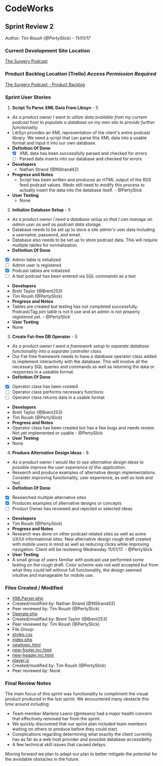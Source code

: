 # CodeWorks
## Sprint Review 2
*Author: Tim Roush (@PertySlick) - 11/01/17*

### Current Development Site Location

[The Surgery Podcast](http://surgerypodcast.greenrivertech.net)

### Product Backlog Location (Trello) *Access Permission Required*

[The Surgery Podcast - Product Backlog](https://trello.com/b/6gTgrtVA/the-surgery-podcast-app)

### Sprint User Stories

1. **Script To Parse XML Data From Libsyn** - 5
  - *As a product owner I want to utilize data available from my current podcast host to populate a database on my own site to provide further functionality.*
  - LibSyn provides an XML representation of the client's entire podcast library.  We need a script that can parse this XML data into a usable format and input it into our own database.
  - **Definition Of Done**
    - [x] XML data has been successfully parsed and checked for errors
    - [ ] Parsed data inserts into our database and checked for errors
  - **Developers**
    - Nathan Strand (@NStrand42)
  - **Progress and Notes**
    - Script has been written and produces an HTML output of the RSS feed podcast values.  Wedo still need to modify this process to actually insert the data into the database itself. - @PertySlick
  - **User Testing**
    - None

2. **Initialize Database Setup** - 5
 - *As a product owner I need a database setup so that I can manage an admin user as well as podcast data storage.*
 - Database needs to be set up to store a site admin's user data including a username, password, and email.
 - Database also needs to be set up to store podcast data.  This will require multiple tables for normalization.
 - **Definition Of Done**
  - [x] Admin table is initialized
  - [ ] Admin user is registered
  - [x] Podcast tables are initialized
  - [ ] A test podcast has been entered via SQL commands as a test
 - **Developers**
  - Brett Taylor (@Brent253)
  - Tim Roush (@PertySlick)
 - **Progress and Notes**
  - Tables are created but testing has not completed successfully.  Podcast/Tag join table is not it use and an admin is not properly registered yet. - @PertySlick
 - **User Testing**
  - None

3. **Create Fat-free DB Operator** - 5
 - *As a product owner I want a framework setup to separate database functionality into a separate controller class.*
 - Our Fat-free framework needs to have a database operator class added to implement interactivity with the database.  This will involve all the necessary SQL queries and commands as well as returning the data or responses in a useable format.
 - **Definition Of Done**
  - [x] Operator class has been created
  - [ ] Operator class performs necessary functions
  - [ ] Operator class returns data in a usable format
 - **Developers**
  - Brett Taylor (@Brent253)
  - Tim Roush (@PertySlick)
 - **Progress and Notes**
  - Operator class has been created but has a few bugs and needs review.  Not yet implemented or usable - @PertySlick
 - **User Testing**
  - None

4. **Produce Alternative Design Ideas** - 8
 - *As a product owner I would like to see alternative design ideas to possible improve the user experience of this application.*
 - Research and produce examples of alternative design implementations.  Consider improving functionality, user experience, as well as look and feel.
 - **Definition Of Done**
  - [x] Researched multiple alternative sites
  - [x] Produces examples of alternative designs or concepts
  - [ ] Product Owner has reviewed and rejected or selected ideas
 - **Developers**
  - Tim Roush (@PertySlick)
 - **Progress and Notes**
  - Research was done on other podcast related sites as well as some UX/UI informational sites.  New alternative design rough draft created with mobile users in mind as well as reducing clicks while improving navigation.  Client will be reviewing Wednesday 11/01/17. - @PertySlick
 - **User Testing**
  - A small group of users familiar with podcast use performed some testing on the rough draft.  Color scheme was not well accepted but from what they could tell without full functionality, the design seemed intuitive and manageable for mobile use.

### Files Created / Modified

- [XMLParser.php](https://github.com/PertySlick/surgery-podcast-app/blob/master/classes/XmlParser.php)
 - Created/modified by: Nathan Strand (@NStrand42)
 - Peer reviewed by: Tim Roush (@PertySlick)
- [Operate.php](https://github.com/PertySlick/surgery-podcast-app/blob/master/dboperator.php)
 - Created/modified by: Brent Taylor (@Brent253)
 - Peer reviewed by: Tim Roush (@PertySlick)
- File Group:
 - [styles.css](https://github.com/PertySlick/surgery-podcast-app/blob/master/css/styles.css)
 - [index.php](https://github.com/PertySlick/surgery-podcast-app/blob/master/index.php)
 - [newtopic.html](https://github.com/PertySlick/surgery-podcast-app/blob/master/view/newtopic.html)
 - [new-footer.inc.html](https://github.com/PertySlick/surgery-podcast-app/blob/master/includes/new-footer.inc.html)
 - [new-header.inc.html](https://github.com/PertySlick/surgery-podcast-app/blob/master/includes/new-header.inc.html)
 - [player.js](https://github.com/PertySlick/surgery-podcast-app/blob/master/js/player.js)
 - Created/modified by: Tim Roush (@PertySlick)
 - Peer reviewed by: None

### Final Review Notes

The main focus of this sprint was functionality to compliment the visual product produced in the last sprint.  We encountered many obstacle this time around including:
 - Team member Marlene Leano (@mleano) had a major health concern that effectively removed her from the sprint.
 - We quickly discovered that our sprint plan included team members waiting on others to produce before they could start.
 - Complications regarding determining what exactly the client currently has as far as a web host provider and possible database accessibility.
 - A few technical skill issues that caused delays.

Moving forward we plan to adapt our plan to better mitigate the potential for the avoidable obstacles in the future.